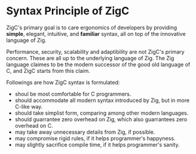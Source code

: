 # Syntax Principle of ZigC

ZigC's primary goal is to care ergonomics of developers by providing **simple**, elegant, intuitive, and **familiar** syntax, all on top of the innovative language of Zig.
  
Performance, security, scalability and adaptibility are not ZigC's primary concern. These are all up to the underlying language of Zig. The Zig language claimes to be the modern successor of the good old language of C, and ZigC starts from this claim.

Followings are how ZigC syntax is formulated:
  
* shoul be most comfortable for C programmers.
* should accommodate all modern syntax introduced by Zig, but in more C-like way.
* should take simplist form, comparing among other modern languages.
* should guarrantee zero overhead on Zig, which also guarrantees zero overhead on C.
* may take away unnecessary details from Zig, if possible.
* may compromise rigid rules, if it helps programmer's happyness.
* may slightly sacrifice compile time, if it helps programmer's sanity.

